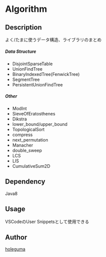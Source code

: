 Algorithm
====

## Description
よく/たまに使うデータ構造、ライブラリのまとめ

##### Data Structure
* DisjointSparseTable
* UnionFindTree
* BinaryIndexedTree(FenwickTree)
* SegmentTree
* PersistentUnionFindTree

##### Other
* ModInt
* SieveOfEratosthenes
* Dikstra
* lower_bound/upper_bound
* TopologicalSort
* compress
* next_permutation
* Manacher
* double_sweep
* LCS
* LIS
* CumulativeSum2D
  
## Dependency
Java8

## Usage
VSCodeのUser Snippetsとして使用できる

## Author
[holeguma](https://github.com/holeguma)
